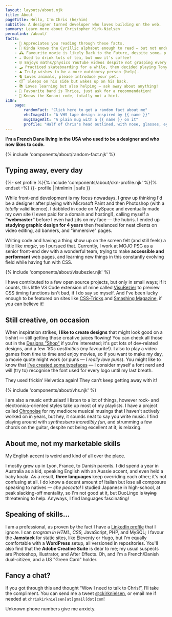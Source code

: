 ```yaml
---
layout: layouts/about.njk
title: About
pageTitle: Hello, I'm Chris (he/him)
subtitle: A designer turned developer who loves building on the web.
summary: Learn more about Christopher Kirk-Nielsen
permalink: /about/
facts:
    - 💜 Appreciates you reading through these facts.
    - 👀 Kinda knows the Cyrillic alphabet enough to read — but not understand — sentences.
    - 🕰 Favourite movie is likely Back to the Future, despite some… problematic things.
    - ☕️ Used to drink lots of tea, but now it's coffee!
    - 🤓 Enjoys maths/physics YouTube videos despite not grasping everything.
    - 🛹 Practiced skateboarding for a while, then decided playing Tony Hawk was safer.
    - ⛰ Truly wishes to be a more outdoorsy person (help).
    - 🐈 Loves animals, please introduce your pet.
    - 😴 Sleeps on his side but wakes up on his back.
    - 📚 Loves learning but also helping — ask away about anything!
    - 🎸 Favourite band is Thrice, just ask for a recommendation!
    - 👾 Knows the Konami code, totally not a hint.
i18n:
    page:
        randomFact: "Click here to get a random fact about me"
        vhsImageAlt: "A VHS tape design inspired by {{ name }}"
        mugImageAlt: "A plain mug with a {{ name }} on it"
        profile: "Half of Chris's head outlined, with nose, glasses, eyebrows and beard drawn"
---
```


**I'm a <span class="about-country" data-flag="🇫🇷" data-icon="🥖">French</span> <span class="about-country" data-flag="🇩🇰" data-icon="🧜‍♀️">Dane</span> living in the <span class="about-country" data-flag="🇺🇸" data-icon="🏈">USA</span> who used to be a designer and who now likes to code.**

{% include 'components/about/random-fact.njk' %}


## Typing away, every day

<div class="about-first">
{%- set profile %}{% include 'components/about/ckn-profile.njk' %}{% endset -%}
{{- profile | htmlmin | safe }}

While front-end development is my focus nowadays, I grew up thinking I'd be a designer after playing with Microsoft Paint and then Photoshop (with a *totally* valid licence). I dabbled in code on MySpace and eventually made my own site (I even paid for a domain and hosting!), calling myself a **"webmaster"** before I even had zits on my face — the hubris. I ended up **studying graphic design for 4 years** then freelanced for neat clients on video editing, ad banners, and "immersive" pages.

</div>

Writing code and having a thing show up on the screen felt (and still feels) a little like <em class="about-emoji" data-emoji="✨">magic</em>, so I pursued that. Currently, I work at MOJO PSG as a senior front-end dev with a wonderful team, trying to make **accessible and performant** web pages, and learning new things in this constantly evolving field while having fun with CSS.

{% include 'components/about/visubezier.njk' %}

<p data-about="opensource">
I have contributed to a few open source projects, but only in small ways; if it counts, this little VS Code extension of mine called <a href="https://marketplace.visualstudio.com/items?itemName=chriskirknielsen.visubezier">VisuBezier</a> to preview CSS timing functions isn't bad, if I do say so myself. And I've been lucky enough to be featured on sites like <a href="https://css-tricks.com/author/chriskirknielsen/">CSS-Tricks</a> and <a href="https://www.smashingmagazine.com/author/chriskirknielsen/">Smashing Magazine</a>, if you can believe it!</p>
</p>

## Still creative, on occasion

<p data-about="creative">
When inspiration strikes, <strong>I like to create designs</strong> that might look good on a t-shirt — still getting those creative juices flowing! You can check all those out in the <a href="/designs/">Designs "Shop"</a> if you're interested; it's got lots of dev-related designs, and a few <em class="about-emoji" data-emoji="🌴">'80s aesthetics</em> (my favourite!). I also to play a video games from time to time and enjoy movies, so if you want to make my day, a movie quote might work (or puns — <em>I really love puns</em>). You might like to know that <a href="/fonts/">I've created some typefaces</a> — I consider myself a font nerd and will (try to) recognise the font used for every logo until my last breath.
</p>

<p class="about-quotebox">They used frickin’ Helvetica again! They can’t keep getting away with it!</p>

{% include 'components/about/vhs.njk' %}

I am also a music enthusiast! I listen to a lot of things, however rock- and electronica-oriented styles take up most of my playlists. I have a project called [Chronoise](https://chronoise.com) for my mediocre musical musings that I haven't actively worked on in years, but hey, it sounds neat to say you write music. I find playing around with *synthesisers incredibly fun*, and strumming a few chords on the guitar, despite not being excellent at it, is relaxing.

## About me, not my marketable skills

<p class="about-quotebox" data-about="personal">My English accent is weird and kind of all over the place.</p>

<p>
I mostly grew up in Lyon, France, to Danish parents. I did spend a year in Australia as a kid, speaking English with an Aussie accent, and even held a baby koala. As a result, <strong>three languages</strong> keep overriding each other; it's not confusing at all. I do know a decent amount of Italian but lose all composure speaking to natives — <em lang="it" class="about-emoji" data-emoji="🤌">che peccato!</em> I studied Japanese in high-school, at peak slacking-off mentality, so I'm not good at it, but DuoLingo is <del>trying</del> threatening to help. Anyways, I find languages fascinating!
</p>

## Speaking of skills…

I am a professional, as proven by the fact I have a [LinkedIn profile](https://www.linkedin.com/in/chriskirknielsen/) that I ignore. I can *program in HTML, CSS,* JavaScript, PHP, and MySQL; I favour the **Jamstack** for static sites, like Eleventy or Hugo, but I'm equally comfortable with a **WordPress** setup, all versioned in repositories. You'll also find that the **Adobe Creative Suite** is dear to me; my usual suspects are Photoshop, Illustrator, and After Effects. Oh, and I'm a French/Danish dual-citizen, and a US "Green Card" holder.

## Fancy a chat?

<p data-about="contact">
If you got through this and thought “Wow I need to talk to Chris!”, I’ll take the compliment. You can send me a tweet <a href="https://twitter.com/ckirknielsen">@ckirknielsen</a>, or email me if needed at <code>chriskirknielsen<wbr>[at]gmail[dot]com</code>!
</p>

<p class="about-quotebox">Unknown phone numbers give me anxiety.</p>